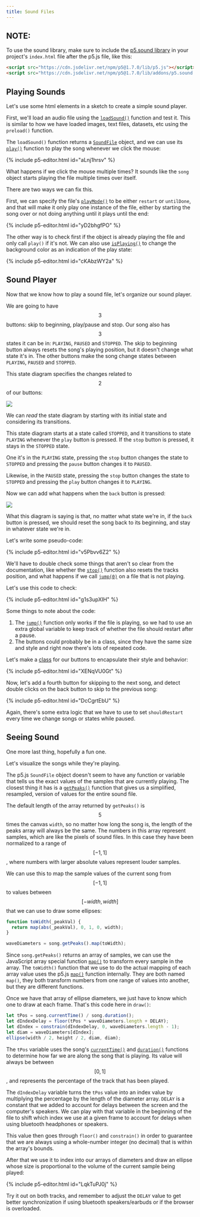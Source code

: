 ```yaml
---
title: Sound Files
---
```

## NOTE:
To use the sound library, make sure to include the [p5.sound library](https://p5js.org/reference/#/libraries/p5.sound) in your project's `index.html` file after the p5.js file, like this:

```html
<script src="https://cdn.jsdelivr.net/npm/p5@1.7.0/lib/p5.js"></script>
<script src="https://cdn.jsdelivr.net/npm/p5@1.7.0/lib/addons/p5.sound.js"></script>
```

## Playing Sounds
Let's use some html elements in a sketch to create a simple sound player.

First, we'll load an audio file using the [`loadSound()`](https://p5js.org/reference/#/p5/loadSound) function and test it. This is similar to how we have loaded images, text files, datasets, etc using the `preload()` function.

The `loadSound()` function returns a [`SoundFile`](https://p5js.org/reference/#/p5.SoundFile) object, and we can use its [`play()`](https://p5js.org/reference/#/p5.SoundFile/play) function to play the song whenever we click the mouse:

{% include p5-editor.html id="aLnj1hrsv" %}

What happens if we click the mouse multiple times? It sounds like the `song` object starts playing the file multiple times over itself.

There are two ways we can fix this.

First, we can specify the file's [`playMode()`](https://p5js.org/reference/#/p5.SoundFile/playMode) to be either `restart` or `untilDone`, and that will make it only play one instance of the file, either by starting the song over or not doing anything until it plays until the end:

{% include p5-editor.html id="yD2bhgfPO" %}

The other way is to check first if the object is already playing the file and only call `play()` if it's not. We can also use [`isPlaying()`](https://p5js.org/reference/#/p5.SoundFile/isPlaying) to change the background color as an indication of the play state:

{% include p5-editor.html id="cKAbzWY2a" %}

## Sound Player
Now that we know how to play a sound file, let's organize our sound player.

We are going to have $$3$$ buttons: skip to beginning, play/pause and stop. Our song also has $$3$$ states it can be in: `PLAYING`, `PAUSED` and `STOPPED`. The skip to beginning button always resets the song's playing position, but it doesn't change what state it's in. The other buttons make the song change states between `PLAYING`, `PAUSED` and `STOPPED`.

This state diagram specifies the changes related to $$2$$ of our buttons:

<div class="scaled-images left w75">
  <img src = "{{ '/assets/images/creative-coding/sound-files-00.jpg' | relative_url }}"/>
</div>

We can *read* the state diagram by starting with its initial state and considering its transitions.

This state diagram starts at a state called `STOPPED`, and it transitions to state `PLAYING` whenever the `play` button is pressed. If the `stop` button is pressed, it stays in the `STOPPED` state.

One it's in the `PLAYING` state, pressing the `stop` button changes the state to `STOPPED` and pressing the `pause` button changes it to `PAUSED`.

Likewise, in the `PAUSED` state, pressing the `stop` button changes the state to `STOPPED` and pressing the `play` button changes it to `PLAYING`.

Now we can add what happens when the `back` button is pressed:

<div class="scaled-images left w75">
  <img src = "{{ '/assets/images/creative-coding/sound-files-01.jpg' | relative_url }}"/>
</div>

What this diagram is saying is that, no matter what state we're in, if the `back` button is pressed, we should reset the song back to its beginning, and stay in whatever state we're in.

Let's write some pseudo-code:

{% include p5-editor.html id="v5Pbvv6Z2" %}

We'll have to double check some things that aren't so clear from the documentation, like whether the [`stop()`](https://p5js.org/reference/#/p5.SoundFile/stop) function also resets the tracks position, and what happens if we call [`jump(0)`](https://p5js.org/reference/#/p5.SoundFile/jump) on a file that is not playing.

Let's use this code to check:

{% include p5-editor.html id="g1s3upXIH" %}

Some things to note about the code:

1. The [`jump()`](https://p5js.org/reference/#/p5.SoundFile/jump) function only works if the file is playing, so we had to use an extra global variable to keep track of whether the file should restart after a pause.
2. The buttons could probably be in a class, since they have the same size and style and right now there's lots of repeated code.

Let's make a [class](../../p5/classes/) for our buttons to encapsulate their style and behavior:

{% include p5-editor.html id="XENqVU0Gt" %}

Now, let's add a fourth button for skipping to the next song, and detect double clicks on the back button to skip to the previous song:

{% include p5-editor.html id="DcCgrtEbU" %}

Again, there's some extra logic that we have to use to set `shouldRestart` every time we change songs or states while paused.

## Seeing Sound

One more last thing, hopefully a fun one.

Let's visualize the songs while they're playing.

The p5.js `SoundFile` object doesn't seem to have any function or variable that tells us the exact values of the samples that are currently playing. The closest thing it has is a [`getPeaks()`](https://p5js.org/reference/#/p5.SoundFile/getPeaks) function that gives us a simplified, resampled, version of values for the entire sound file.

The default length of the array returned by `getPeaks()` is $$5$$ times the canvas `width`, so no matter how long the song is, the length of the peaks array will always be the same. The numbers in this array represent samples, which are like the pixels of sound files. In this case they have been normalized to a range of $$[-1, 1]$$, where numbers with larger absolute values represent louder samples.

We can use this to map the sample values of the current song from $$[-1, 1]$$ to values between $$[-width, width]$$ that we can use to draw some ellipses:
```js
function toWidth(_peakVal) {
  return map(abs(_peakVal), 0, 1, 0, width);
}

waveDiameters = song.getPeaks().map(toWidth);
```

Since `song.getPeaks()` returns an array of samples, we can use the JavaScript array special function [`map()`](https://developer.mozilla.org/en-US/docs/Web/JavaScript/Reference/Global_Objects/Array/map) to transform every sample in the array. The `toWidth()` function that we use to do the actual mapping of each array value uses the p5.js [`map()`](https://p5js.org/reference/#/p5/map) function internally. They are both named `map()`, they both transform numbers from one range of values into another, but they are different functions.

Once we have that array of ellipse diameters, we just have to know which one to draw at each frame. That's this code here in `draw()`:
```js
let tPos = song.currentTime() / song.duration();
let dIndexDelay = floor(tPos * waveDiameters.length + DELAY);
let dIndex = constrain(dIndexDelay, 0, waveDiameters.length - 1);
let diam = waveDiameters[dIndex];
ellipse(width / 2, height / 2, diam, diam);
```

The `tPos` variable uses the song's [`currentTime()`](https://p5js.org/reference/#/p5.SoundFile/currentTime) and [`duration()`](https://p5js.org/reference/#/p5.SoundFile/duration) functions to determine how far we are along the song that is playing. Its value will always be between $$[0, 1]$$, and represents the percentage of the track that has been played.

The `dIndexDelay` variable turns the `tPos` value into an index value by multiplying the percentage by the length of the diameter array. `DELAY` is a constant that we added to account for delays between the screen and the computer's speakers. We can play with that variable in the beginning of the file to shift which index we use at a given frame to account for delays when using bluetooth headphones or speakers.

This value then goes through `floor()` and `constrain()` in order to guarantee that we are always using a whole-number integer (no decimal) that is within the array's bounds.

After that we use it to index into our arrays of diameters and draw an ellipse whose size is proportional to the volume of the current sample being played:

{% include p5-editor.html id="LqkTuPJ0j" %}

Try it out on both tracks, and remember to adjust the `DELAY` value to get better synchronization if using bluetooth speakers/earbuds or if the browser is overloaded.
